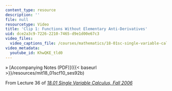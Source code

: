 ```yaml
---
content_type: resource
description: ''
file: null
resourcetype: Video
title: 'Clip 1: Functions Without Elementary Anti-Derivatives'
uid: dce2a3c9-7226-2210-7465-d9e1d00e67c3
video_files:
  video_captions_file: /courses/mathematics/18-01sc-single-variable-calculus-fall-2010/unit-5-exploring-the-infinite/part-a-lhospitals-rule-and-improper-integrals/session-92-integral-comparison/clip-1-functions-without-elementary-anti-derivatives/KhwQKE_tld0.vtt
video_metadata:
  youtube_id: KhwQKE_tld0
---
```


» [Accompanying Notes (PDF)]({{< baseurl >}}/resources/mit18_01scf10_ses92b)

From Lecture 36 of [_18.01 Single Variable Calculus, Fall 2006_](/courses/18-01-single-variable-calculus-fall-2006/pages/video-lectures)